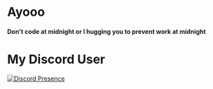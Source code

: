 # Ayooo
<h4>Don't code at midnight or I hugging you to prevent work at midnight</h4>

# My Discord User

[![Discord Presence](https://lanyard.cnrad.dev/api/1031449903085400106)](https://discord.com/users/1031449903085400106)
